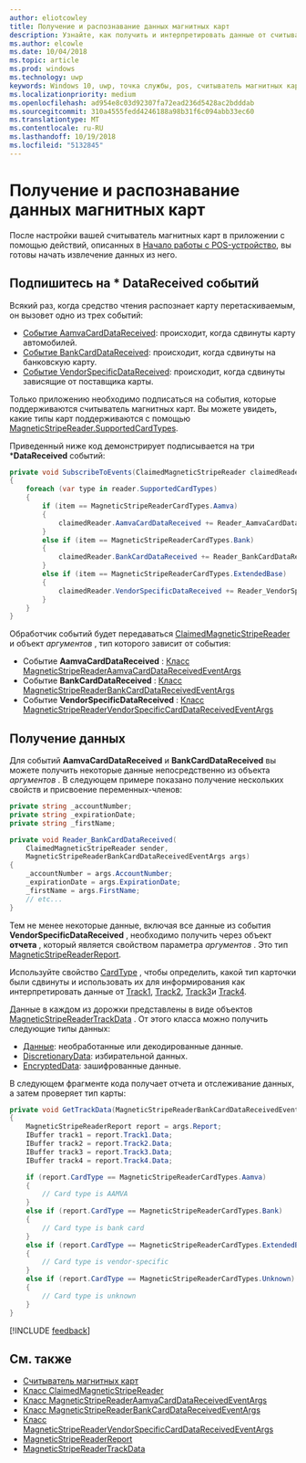 ```yaml
---
author: eliotcowley
title: Получение и распознавание данных магнитных карт
description: Узнайте, как получить и интерпретировать данные от считывателя магнитных карт.
ms.author: elcowle
ms.date: 10/04/2018
ms.topic: article
ms.prod: windows
ms.technology: uwp
keywords: Windows 10, uwp, точка службы, pos, считыватель магнитных карт
ms.localizationpriority: medium
ms.openlocfilehash: ad954e8c03d92307fa72ead236d5428ac2bdddab
ms.sourcegitcommit: 310a4555fedd4246188a98b31f6c094abb33ec60
ms.translationtype: MT
ms.contentlocale: ru-RU
ms.lasthandoff: 10/19/2018
ms.locfileid: "5132845"
---
```

# <a name="obtain-and-understand-magnetic-stripe-data"></a>Получение и распознавание данных магнитных карт

После настройки вашей считыватель магнитных карт в приложении с помощью действий, описанных в [Начало работы с POS-устройство](pos-basics.md), вы готовы начать извлечение данных из него.

## <a name="subscribe-to-datareceived-events"></a>Подпишитесь на * DataReceived событий

Всякий раз, когда средство чтения распознает карту перетаскиваемым, он вызовет одно из трех событий:

* [Событие AamvaCardDataReceived](https://docs.microsoft.com/uwp/api/windows.devices.pointofservice.claimedmagneticstripereader.aamvacarddatareceived): происходит, когда сдвинуты карту автомобилей.
* [Событие BankCardDataReceived](https://docs.microsoft.com/uwp/api/windows.devices.pointofservice.claimedmagneticstripereader.aamvacarddatareceived): происходит, когда сдвинуты на банковскую карту.
* [Событие VendorSpecificDataReceived](https://docs.microsoft.com/uwp/api/windows.devices.pointofservice.claimedmagneticstripereader.vendorspecificdatareceived): происходит, когда сдвинуты зависящие от поставщика карты.

Только приложению необходимо подписаться на события, которые поддерживаются считыватель магнитных карт. Вы можете увидеть, какие типы карт поддерживаются с помощью [MagneticStripeReader.SupportedCardTypes](https://docs.microsoft.com/uwp/api/windows.devices.pointofservice.magneticstripereader.supportedcardtypes
).

Приведенный ниже код демонстрирует подписывается на три ***DataReceived** событий:

```cs
private void SubscribeToEvents(ClaimedMagneticStripeReader claimedReader, MagneticStripeReader reader)
{
    foreach (var type in reader.SupportedCardTypes)
    {
        if (item == MagneticStripeReaderCardTypes.Aamva)
        {
            claimedReader.AamvaCardDataReceived += Reader_AamvaCardDataReceived;
        }
        else if (item == MagneticStripeReaderCardTypes.Bank)
        {
            claimedReader.BankCardDataReceived += Reader_BankCardDataReceived;
        }
        else if (item == MagneticStripeReaderCardTypes.ExtendedBase)
        {
            claimedReader.VendorSpecificDataReceived += Reader_VendorSpecificDataReceived;
        }
    }
}
```

Обработчик событий будет передаваться [ClaimedMagneticStripeReader](https://docs.microsoft.com/uwp/api/windows.devices.pointofservice.claimedmagneticstripereader) и объект *аргументов* , тип которого зависит от события:

* Событие **AamvaCardDataReceived** : [Класс MagneticStripeReaderAamvaCardDataReceivedEventArgs](https://docs.microsoft.com/uwp/api/windows.devices.pointofservice.magneticstripereaderaamvacarddatareceivedeventargs)
* Событие **BankCardDataReceived** : [Класс MagneticStripeReaderBankCardDataReceivedEventArgs](https://docs.microsoft.com/uwp/api/windows.devices.pointofservice.magneticstripereaderbankcarddatareceivedeventargs)
* Событие **VendorSpecificDataReceived** : [Класс MagneticStripeReaderVendorSpecificCardDataReceivedEventArgs](https://docs.microsoft.com/uwp/api/windows.devices.pointofservice.magneticstripereadervendorspecificcarddatareceivedeventargs)

## <a name="get-the-data"></a>Получение данных

Для событий **AamvaCardDataReceived** и **BankCardDataReceived** вы можете получить некоторые данные непосредственно из объекта *аргументов* . В следующем примере показано получение нескольких свойств и присвоение переменных-членов:

```cs
private string _accountNumber;
private string _expirationDate;
private string _firstName;

private void Reader_BankCardDataReceived(
    ClaimedMagneticStripeReader sender, 
    MagneticStripeReaderBankCardDataReceivedEventArgs args)
{
    _accountNumber = args.AccountNumber;
    _expirationDate = args.ExpirationDate;
    _firstName = args.FirstName;
    // etc...
}
```

Тем не менее некоторые данные, включая все данные из события **VendorSpecificDataReceived** , необходимо получить через объект **отчета** , который является свойством параметра *аргументов* . Это тип [MagneticStripeReaderReport](https://docs.microsoft.com/uwp/api/windows.devices.pointofservice.magneticstripereaderreport).

Используйте свойство [CardType](https://docs.microsoft.com/uwp/api/windows.devices.pointofservice.magneticstripereaderreport.cardtype) , чтобы определить, какой тип карточки были сдвинуты и использовать их для информирования как интерпретировать данные от [Track1](https://docs.microsoft.com/uwp/api/windows.devices.pointofservice.magneticstripereaderreport.track1), [Track2](https://docs.microsoft.com/uwp/api/windows.devices.pointofservice.magneticstripereaderreport.track2), [Track3](https://docs.microsoft.com/uwp/api/windows.devices.pointofservice.magneticstripereaderreport.track3)и [Track4](https://docs.microsoft.com/uwp/api/windows.devices.pointofservice.magneticstripereaderreport.track4).

Данные в каждом из дорожки представлены в виде объектов [MagneticStripeReaderTrackData](https://docs.microsoft.com/uwp/api/windows.devices.pointofservice.magneticstripereadertrackdata) . От этого класса можно получить следующие типы данных:

* [Данные](https://docs.microsoft.com/uwp/api/windows.devices.pointofservice.magneticstripereadertrackdata.data): необработанные или декодированные данные.
* [DiscretionaryData](https://docs.microsoft.com/uwp/api/windows.devices.pointofservice.magneticstripereadertrackdata.discretionarydata): избирательной данных. 
* [EncryptedData](https://docs.microsoft.com/uwp/api/windows.devices.pointofservice.magneticstripereadertrackdata.encrypteddata): зашифрованные данные.

В следующем фрагменте кода получает отчета и отслеживание данных, а затем проверяет тип карты:

```cs
private void GetTrackData(MagneticStripeReaderBankCardDataReceivedEventArgs args)
{
    MagneticStripeReaderReport report = args.Report;
    IBuffer track1 = report.Track1.Data;
    IBuffer track2 = report.Track2.Data;
    IBuffer track3 = report.Track3.Data;
    IBuffer track4 = report.Track4.Data;

    if (report.CardType == MagneticStripeReaderCardTypes.Aamva)
    {
        // Card type is AAMVA
    }
    else if (report.CardType == MagneticStripeReaderCardTypes.Bank)
    {
        // Card type is bank card
    }
    else if (report.CardType == MagneticStripeReaderCardTypes.ExtendedBase)
    {
        // Card type is vendor-specific
    }
    else if (report.CardType == MagneticStripeReaderCardTypes.Unknown)
    {
        // Card type is unknown
    }
}
```

[!INCLUDE [feedback](./includes/pos-feedback.md)]

## <a name="see-also"></a>См. также

* [Считыватель магнитных карт](pos-magnetic-stripe-reader.md)
* [Класс ClaimedMagneticStripeReader](https://docs.microsoft.com/uwp/api/windows.devices.pointofservice.claimedmagneticstripereader)
* [Класс MagneticStripeReaderAamvaCardDataReceivedEventArgs](https://docs.microsoft.com/uwp/api/windows.devices.pointofservice.magneticstripereaderaamvacarddatareceivedeventargs)
* [Класс MagneticStripeReaderBankCardDataReceivedEventArgs](https://docs.microsoft.com/uwp/api/windows.devices.pointofservice.magneticstripereaderbankcarddatareceivedeventargs)
* [Класс MagneticStripeReaderVendorSpecificCardDataReceivedEventArgs](https://docs.microsoft.com/uwp/api/windows.devices.pointofservice.magneticstripereadervendorspecificcarddatareceivedeventargs)
* [MagneticStripeReaderReport](https://docs.microsoft.com/uwp/api/windows.devices.pointofservice.magneticstripereaderreport)
* [MagneticStripeReaderTrackData](https://docs.microsoft.com/uwp/api/windows.devices.pointofservice.magneticstripereadertrackdata)